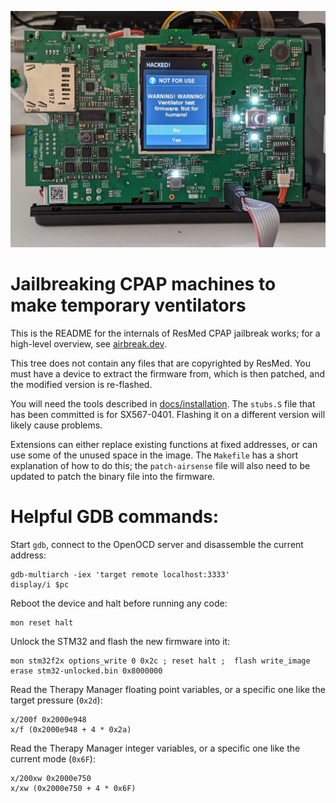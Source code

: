 ![CPAP running custom firmware](docs/images/airsense-hacked.jpg)
# Jailbreaking CPAP machines to make temporary ventilators

This is the README for the internals of ResMed CPAP jailbreak works;
for a high-level overview, see [airbreak.dev](https://airbreak.dev).

This tree does not contain any files that are copyrighted by ResMed.
You must have a device to extract the firmware from, which is then patched,
and the modified version is re-flashed.

You will need the tools described in [docs/installation](docs/installation.md).
The `stubs.S` file that has been committed is for SX567-0401. Flashing it on
a different version will likely cause problems.

Extensions can either replace existing functions at fixed addresses,
or can use some of the unused space in the image.
The `Makefile` has a short explanation of how to do this; the
`patch-airsense` file will also need to be updated to patch the
binary file into the firmware.

# Helpful GDB commands:

Start `gdb`, connect to the OpenOCD server and disassemble the current address:
```
gdb-multiarch -iex 'target remote localhost:3333'
display/i $pc
```

Reboot the device and halt before running any code:
```
mon reset halt
```

Unlock the STM32 and flash the new firmware into it:
```
mon stm32f2x options_write 0 0x2c ; reset halt ;  flash write_image erase stm32-unlocked.bin 0x8000000
```

Read the Therapy Manager floating point variables, or a specific one like the target
pressure (`0x2d`):
```
x/200f 0x2000e948
x/f (0x2000e948 + 4 * 0x2a)
```

Read the Therapy Manager integer variables, or a specific one like the current mode (`0x6F`):
```
x/200xw 0x2000e750
x/xw (0x2000e750 + 4 * 0x6F)
```


